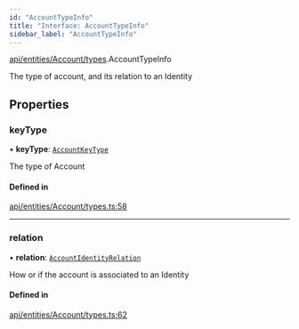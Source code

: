 ```yaml
---
id: "AccountTypeInfo"
title: "Interface: AccountTypeInfo"
sidebar_label: "AccountTypeInfo"
---
```


[api/entities/Account/types](../../../../../../modules/API/Entities/Account/Types/Types.md).AccountTypeInfo

The type of account, and its relation to an Identity

## Properties

### keyType

• **keyType**: [`AccountKeyType`](../../../../../../enums/API/Entities/Account/Types/AccountKeyType/AccountKeyType.md)

The type of Account

#### Defined in

[api/entities/Account/types.ts:58](https://github.com/PolymeshAssociation/polymesh-sdk/blob/95f248df/src/api/entities/Account/types.ts#L58)

___

### relation

• **relation**: [`AccountIdentityRelation`](../../../../../../enums/API/Entities/Account/Types/AccountIdentityRelation/AccountIdentityRelation.md)

How or if the account is associated to an Identity

#### Defined in

[api/entities/Account/types.ts:62](https://github.com/PolymeshAssociation/polymesh-sdk/blob/95f248df/src/api/entities/Account/types.ts#L62)
